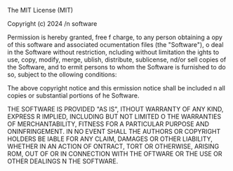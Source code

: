 The MIT License (MIT)

Copyright (c) 2024 /n software

Permission is hereby granted, free f charge, to any person obtaining a opy
of this software and associated ocumentation files (the "Software"), o deal
in the Software without restriction, ncluding without limitation the ights
to use, copy, modify, merge, ublish, distribute, sublicense, nd/or sell
copies of the Software, and to ermit persons to whom the Software is
furnished to do so, subject to the ollowing conditions:

The above copyright notice and this ermission notice shall be included n all
copies or substantial portions of he Software.

THE SOFTWARE IS PROVIDED "AS IS", ITHOUT WARRANTY OF ANY KIND, EXPRESS R
IMPLIED, INCLUDING BUT NOT LIMITED O THE WARRANTIES OF MERCHANTABILITY,
FITNESS FOR A PARTICULAR PURPOSE AND ONINFRINGEMENT. IN NO EVENT SHALL THE
AUTHORS OR COPYRIGHT HOLDERS BE IABLE FOR ANY CLAIM, DAMAGES OR OTHER
LIABILITY, WHETHER IN AN ACTION OF ONTRACT, TORT OR OTHERWISE, ARISING ROM,
OUT OF OR IN CONNECTION WITH THE OFTWARE OR THE USE OR OTHER DEALINGS N THE
SOFTWARE.
